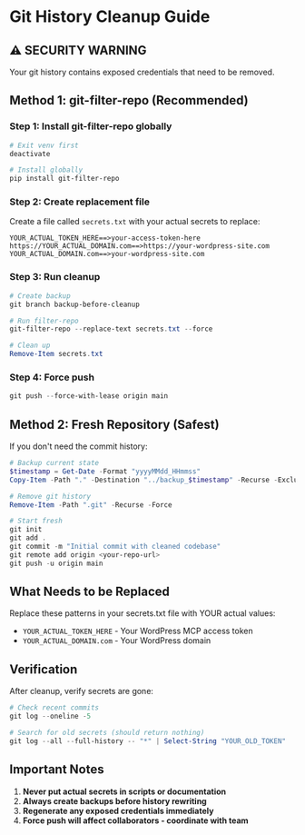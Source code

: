 # Git History Cleanup Guide

## ⚠️ SECURITY WARNING
Your git history contains exposed credentials that need to be removed.

## Method 1: git-filter-repo (Recommended)

### Step 1: Install git-filter-repo globally
```powershell
# Exit venv first
deactivate

# Install globally
pip install git-filter-repo
```

### Step 2: Create replacement file
Create a file called `secrets.txt` with your actual secrets to replace:
```
YOUR_ACTUAL_TOKEN_HERE==>your-access-token-here
https://YOUR_ACTUAL_DOMAIN.com==>https://your-wordpress-site.com
YOUR_ACTUAL_DOMAIN.com==>your-wordpress-site.com
```

### Step 3: Run cleanup
```powershell
# Create backup
git branch backup-before-cleanup

# Run filter-repo
git-filter-repo --replace-text secrets.txt --force

# Clean up
Remove-Item secrets.txt
```

### Step 4: Force push
```powershell
git push --force-with-lease origin main
```

## Method 2: Fresh Repository (Safest)

If you don't need the commit history:

```powershell
# Backup current state
$timestamp = Get-Date -Format "yyyyMMdd_HHmmss"
Copy-Item -Path "." -Destination "../backup_$timestamp" -Recurse -Exclude ".git"

# Remove git history
Remove-Item -Path ".git" -Recurse -Force

# Start fresh
git init
git add .
git commit -m "Initial commit with cleaned codebase"
git remote add origin <your-repo-url>
git push -u origin main
```

## What Needs to be Replaced

Replace these patterns in your secrets.txt file with YOUR actual values:
- `YOUR_ACTUAL_TOKEN_HERE` - Your WordPress MCP access token
- `YOUR_ACTUAL_DOMAIN.com` - Your WordPress domain

## Verification

After cleanup, verify secrets are gone:
```powershell
# Check recent commits
git log --oneline -5

# Search for old secrets (should return nothing)
git log --all --full-history -- "*" | Select-String "YOUR_OLD_TOKEN"
```

## Important Notes

1. **Never put actual secrets in scripts or documentation**
2. **Always create backups before history rewriting**
3. **Regenerate any exposed credentials immediately**
4. **Force push will affect collaborators - coordinate with team**
